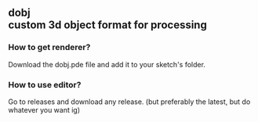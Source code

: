 dobj <br>
custom 3d object format for processing
-
### How to get renderer?
Download the dobj.pde file and add it to your sketch's folder.
### How to use editor?
Go to releases and download any release. (but preferably the latest, but do whatever you want ig)
